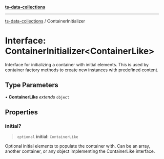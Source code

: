 [**ts-data-collections**](../README.md)

---

[ts-data-collections](../README.md) / ContainerInitializer

# Interface: ContainerInitializer\<ContainerLike\>

Interface for initializing a container with initial elements.
This is used by container factory methods to create new instances
with predefined content.

## Type Parameters

• **ContainerLike** _extends_ `object`

## Properties

### initial?

> `optional` **initial**: `ContainerLike`

Optional initial elements to populate the container with.
Can be an array, another container, or any object implementing
the ContainerLike interface.

